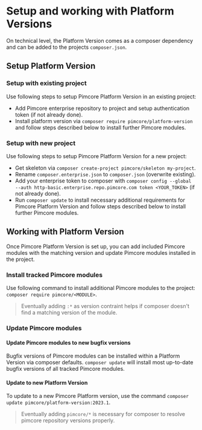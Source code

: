 # Setup and working with Platform Versions

On technical level, the Platform Version comes as a composer dependency and can be added to the projects `composer.json`.

## Setup Platform Version

### Setup with existing project

Use following steps to setup Pimcore Platform Version in an existing project: 
- Add Pimcore enterprise repository to project and setup authentication token (if not already done).
- Install platform version via `composer require pimcore/platform-version`  and follow steps described
  below to install further Pimcore modules.

### Setup with new project

Use following steps to setup Pimcore Platform Version for a new project: 
- Get skeleton via `composer create-project pimcore/skeleton my-project`.
- Rename `composer.enterprise.json` to `composer.json` (overwrite existing).
- Add your enterprise token to composer with `composer config --global --auth http-basic.enterprise.repo.pimcore.com token <YOUR_TOKEN>`
  (if not already done).
- Run `composer update` to install necessary additional requirements for Pimcore Platform Version and follow steps described 
  below to install further Pimcore modules. 


## Working with Platform Version

Once Pimcore Platform Version is set up, you can add included Pimcore modules with the matching version and update Pimcore
modules installed in the project. 

### Install tracked Pimcore modules

Use following command to install additional Pimcore modules to the project: `composer require pimcore/<MODULE>`.

> Eventually adding `:*` as version contraint helps if composer doesn't find a matching version of the module. 


### Update Pimcore modules

#### Update Pimcore modules to new bugfix versions 

Bugfix versions of Pimcore modules can be installed within a Platform Version via composer defaults. 
`composer update` will install most up-to-date bugfix versions of all tracked Pimcore modules. 

#### Update to new Platform Version

To update to a new Pimcore Platform version, use the command `composer update pimcore/platform-version:2023.1`. 
> Eventually adding `pimcore/*` is necessary for composer to resolve pimcore repository versions properly. 

